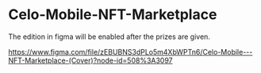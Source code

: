 # Celo-Mobile-NFT-Marketplace

The edition in figma will be enabled after the prizes are given.

https://www.figma.com/file/zEBUBNS3dPLo5m4XbWPTn6/Celo-Mobile---NFT-Marketplace-(Cover)?node-id=508%3A3097
